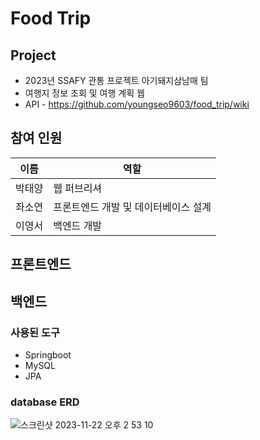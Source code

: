 # Food Trip

## Project
* 2023년 SSAFY 관통 프로젝트 아기돼지삼남매 팀
* 여행지 정보 조회 및 여행 계획 웹
* API - https://github.com/youngseo9603/food_trip/wiki

## 참여 인원
|이름|역할|
|------|---|
|박태양|웹 퍼브리셔|
|좌소연|프론트엔드 개발 및 데이터베이스 설계|
|이영서|백엔드 개발|

## 프론트엔드



## 백엔드

### 사용된 도구
* Springboot
* MySQL
* JPA

### database ERD

![스크린샷 2023-11-22 오후 2 53 10](https://github.com/youngseo9603/food_trip/assets/81522548/39381992-49a9-4885-92b9-631be5a5d7f2)

